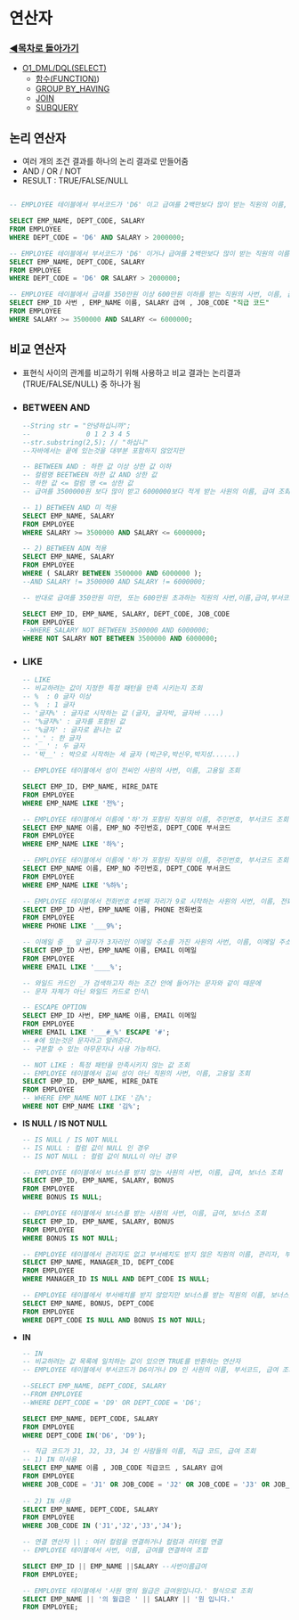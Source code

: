 # 연산자

### [◀목차로 돌아가기](https://github.com/senspond20/Oracle#목차)

+ [O1_DML/DQL(SELECT)](https://github.com/senspond20/Oracle/tree/master/O1_DQL(SELECT)#dqlselect)
  + [함수(FUNCTION)](https://github.com/senspond20/Oracle/tree/master/O1_DQL(SELECT)/%ED%95%A8%EC%88%98(FUNCTION)#%ED%95%A8%EC%88%98-function))
  + [GROUP BY_HAVING](https://github.com/senspond20/Oracle/blob/master/O1_DQL(SELECT)/3_GroupByHaving.md#groupbyhaving)
  + [JOIN](https://github.com/senspond20/Oracle/blob/master/O1_DQL(SELECT)/4_Join.md#join)
  + [SUBQUERY](https://github.com/senspond20/Oracle/blob/master/O1_DQL(SELECT)/5_SUBQUERY.md#subquery서브-쿼리)

## 논리 연산자 
 + 여러 개의 조건 결과를 하나의 논리 결과로 만들어줌
 + AND / OR / NOT
 + RESULT : TRUE/FALSE/NULL

```SQL

-- EMPLOYEE 테이블에서 부서코드가 'D6' 이고 급여를 2백만보다 많이 받는 직원의 이름, 부서코드, 급여 조회

SELECT EMP_NAME, DEPT_CODE, SALARY
FROM EMPLOYEE
WHERE DEPT_CODE = 'D6' AND SALARY > 2000000;

-- EMPLOYEE 테이블에서 부서코드가 'D6' 이거나 급여를 2백만보다 많이 받는 직원의 이름, 부서코드, 급여 조회
SELECT EMP_NAME, DEPT_CODE, SALARY
FROM EMPLOYEE
WHERE DEPT_CODE = 'D6' OR SALARY > 2000000;

-- EMPLOYEE 테이블에서 급여를 350만원 이상 600만원 이하를 받는 직원의 사번, 이름, 급여, 부서코드, 직급 코드 조회
SELECT EMP_ID 사번 , EMP_NAME 이름, SALARY 급여 , JOB_CODE "직급 코드"
FROM EMPLOYEE
WHERE SALARY >= 3500000 AND SALARY <= 6000000;
```


## 비교 연산자
+ 표현식 사이의 관계를 비교하기 위해 사용하고 비교 결과는 논리결과(TRUE/FALSE/NULL) 중 하나가 됨

+ ### **BETWEEN AND**

    ```SQL
    --String str = "안녕하십니까";
    --              0 1 2 3 4 5
    --str.substring(2,5); // "하십니"
    --자바에서는 끝에 있는것을 대부분 포함하지 않았지만

    -- BETWEEN AND : 하한 값 이상 상한 값 이하
    -- 컬렴명 BEETWEEN 하한 값 AND 상한 값
    -- 하한 값 <= 컬럼 명 <= 상한 값
    -- 급여를 3500000원 보다 많이 받고 6000000보다 적게 받는 사원의 이름, 급여 조회

    -- 1) BETWEEN AND 미 적용
    SELECT EMP_NAME, SALARY
    FROM EMPLOYEE
    WHERE SALARY >= 3500000 AND SALARY <= 6000000;

    -- 2) BETWEEN ADN 적용
    SELECT EMP_NAME, SALARY
    FROM EMPLOYEE
    WHERE ( SALARY BETWEEN 3500000 AND 6000000 );
    --AND SALARY != 3500000 AND SALARY != 6000000;

    -- 반대로 급여를 350만원 미만, 또는 600만원 초과하는 직원의 사번,이름,급여,부서코드,직급코드 조회)

    SELECT EMP_ID, EMP_NAME, SALARY, DEPT_CODE, JOB_CODE
    FROM EMPLOYEE
    --WHERE SALARY NOT BETWEEN 3500000 AND 6000000;
    WHERE NOT SALARY NOT BETWEEN 3500000 AND 6000000;
    ```

+ ### **LIKE**

    ```sql
    -- LIKE 
    -- 비교하려는 값이 지정한 특정 패턴을 만족 시키는지 조회
    -- %  : 0 글자 이상
    -- %  : 1 글자
    -- '글자%' : 글자로 시작하는 값 (글자, 글자박, 글자바 ....)
    -- '%글자%' : 글자를 포함된 값
    -- '%글자' : 글자로 끝나는 값
    -- '_' : 한 글자
    -- '__' : 두 글자
    -- '박__' : 박으로 시작하는 세 글자 (박근우,박신우,박지성......)

    -- EMPLOYEE 테이블에서 성이 전씨인 사원의 사번, 이름, 고용일 조회

    SELECT EMP_ID, EMP_NAME, HIRE_DATE
    FROM EMPLOYEE
    WHERE EMP_NAME LIKE '전%';

    -- EMPLOYEE 테이블에서 이름에 '하'가 포함된 직원의 이름, 주민번호, 부서코드 조회
    SELECT EMP_NAME 이름, EMP_NO 주민번호, DEPT_CODE 부서코드
    FROM EMPLOYEE
    WHERE EMP_NAME LIKE '하%';

    -- EMPLOYEE 테이블에서 이름에 '하'가 포함된 직원의 이름, 주민번호, 부서코드 조회
    SELECT EMP_NAME 이름, EMP_NO 주민번호, DEPT_CODE 부서코드
    FROM EMPLOYEE
    WHERE EMP_NAME LIKE '%하%';

    -- EMPLOYEE 테이블에서 전화번호 4번째 자리가 9로 시작하는 사원의 사번, 이름, 전화번호 조회
    SELECT EMP_ID 사번, EMP_NAME 이름, PHONE 전화번호
    FROM EMPLOYEE
    WHERE PHONE LIKE '___9%';

    -- 이메일 중 _ 앞 글자가 3자리인 이메일 주소를 가진 사원의 사번, 이름, 이메일 주소 조회
    SELECT EMP_ID 사번, EMP_NAME 이름, EMAIL 이메일
    FROM EMPLOYEE
    WHERE EMAIL LIKE '____%';

    -- 와일드 카드인 _가 검색하고자 하는 조간 안에 들어가는 문자와 같이 때문에
    -- 문자 자체가 아닌 와일드 카드로 인식\

    -- ESCAPE OPTION 
    SELECT EMP_ID 사번, EMP_NAME 이름, EMAIL 이메일
    FROM EMPLOYEE
    WHERE EMAIL LIKE '___#_%' ESCAPE '#';
    -- #에 있는것은 문자라고 알려준다.
    -- 구분할 수 있는 아무문자나 사용 가능하다.

    -- NOT LIKE : 특정 패턴을 만족시키지 않는 값 조회
    -- EMPLOYEE 테이블에서 김씨 성이 아닌 직원의 사번, 이름, 고용일 조회
    SELECT EMP_ID, EMP_NAME, HIRE_DATE
    FROM EMPLOYEE
    -- WHERE EMP_NAME NOT LIKE '김%';
    WHERE NOT EMP_NAME LIKE '김%';
    ```

+ **IS NULL / IS NOT NULL**

    ```sql
    -- IS NULL / IS NOT NULL 
    -- IS NULL : 컬럼 값이 NULL 인 경우
    -- IS NOT NULL : 컬럼 값이 NULL이 아닌 경우

    -- EMPLOYEE 테이블에서 보너스를 받지 않는 사원의 사번, 이름, 급여, 보너스 조회
    SELECT EMP_ID, EMP_NAME, SALARY, BONUS
    FROM EMPLOYEE
    WHERE BONUS IS NULL;

    -- EMPLOYEE 테이블에서 보너스를 받는 사원의 사번, 이름, 급여, 보너스 조회
    SELECT EMP_ID, EMP_NAME, SALARY, BONUS
    FROM EMPLOYEE
    WHERE BONUS IS NOT NULL;

    -- EMPLOYEE 테이블에서 관리자도 없고 부서배치도 받지 않은 직원의 이름, 관리자, 부서코드 조회
    SELECT EMP_NAME, MANAGER_ID, DEPT_CODE
    FROM EMPLOYEE
    WHERE MANAGER_ID IS NULL AND DEPT_CODE IS NULL;

    -- EMPLOYEE 테이블에서 부서배치를 받지 않았지만 보너스를 받는 직원의 이름, 보너스, 부서코드 조회
    SELECT EMP_NAME, BONUS, DEPT_CODE
    FROM EMPLOYEE
    WHERE DEPT_CODE IS NULL AND BONUS IS NOT NULL;
    ```

+ **IN**

    ```sql
    -- IN
    -- 비교하려는 값 목록에 일치하는 값이 있으면 TRUE를 반환하는 연산자
    -- EMPLOYEE 테이블에서 부서코드가 D6이거나 D9 인 사원의 이름, 부서코드, 급여 조회

    --SELECT EMP_NAME, DEPT_CODE, SALARY
    --FROM EMPLOYEE
    --WHERE DEPT_CODE = 'D9' OR DEPT_CODE = 'D6';

    SELECT EMP_NAME, DEPT_CODE, SALARY
    FROM EMPLOYEE
    WHERE DEPT_CODE IN('D6', 'D9');

    -- 직급 코드가 J1, J2, J3, J4 인 사람들의 이름, 직급 코드, 급여 조회
    -- 1) IN 미사용
    SELECT EMP_NAME 이름 , JOB_CODE 직급코드 , SALARY 급여
    FROM EMPLOYEE
    WHERE JOB_CODE = 'J1' OR JOB_CODE = 'J2' OR JOB_CODE = 'J3' OR JOB_CODE = 'J4';
        
    -- 2) IN 사용
    SELECT EMP_NAME, DEPT_CODE, SALARY
    FROM EMPLOYEE
    WHERE JOB_CODE IN ('J1','J2','J3','J4');

    -- 연결 연산자 || : 여러 컬럼을 연결하거나 컬럼과 리터럴 연결
    -- EMPLOYEE 테이블에서 사번, 이름, 급여를 연결하여 조합

    SELECT EMP_ID || EMP_NAME ||SALARY --사번이름급여
    FROM EMPLOYEE;

    -- EMPLOYEE 테이블에서 '사원 명의 월급은 급여원입니다.' 형식으로 조회
    SELECT EMP_NAME || '의 월급은 ' || SALARY || '원 입니다.'
    FROM EMPLOYEE;
    ```